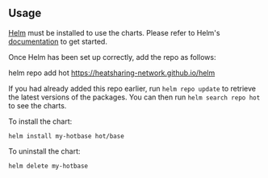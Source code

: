 ## Usage

[Helm](https://helm.sh) must be installed to use the charts.  Please refer to
Helm's [documentation](https://helm.sh/docs) to get started.

Once Helm has been set up correctly, add the repo as follows:

  helm repo add hot https://heatsharing-network.github.io/helm

If you had already added this repo earlier, run `helm repo update` to retrieve
the latest versions of the packages.  You can then run `helm search repo
hot` to see the charts.

To install the <chart-name> chart:

    helm install my-hotbase hot/base

To uninstall the chart:

    helm delete my-hotbase
